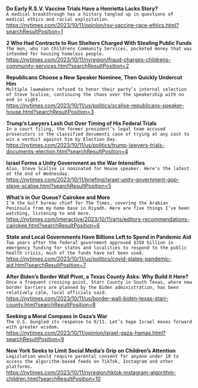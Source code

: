 **Do Early R.S.V. Vaccine Trials Have a Henrietta Lacks Story?**\
`A medical breakthrough has a history tangled up in questions of medical ethics and racial exploitation.`\
https://nytimes.com/2023/10/11/opinion/rsv-vaccine-race-ethics.html?searchResultPosition=1

**2 Who Had Contracts to Run Shelters Charged With Stealing Public Funds**\
`The men, who ran Childrens Community Services, pocketed money that was intended for housing homeless people.`\
https://nytimes.com/2023/10/11/nyregion/fraud-charges-childrens-community-services.html?searchResultPosition=2

**Republicans Choose a New Speaker Nominee, Then Quickly Undercut Him**\
`Multiple lawmakers refused to honor their party’s internal selection of Steve Scalise, continuing the chaos over the speakership with no end in sight.`\
https://nytimes.com/2023/10/11/us/politics/scalise-republicans-speaker-house.html?searchResultPosition=3

**Trump’s Lawyers Lash Out Over Timing of His Federal Trials**\
`In a court filing, the former president’s legal team accused prosecutors in the classified documents case of trying at any cost to win a verdict against him by Election Day.`\
https://nytimes.com/2023/10/11/us/politics/trump-lawyers-trials-documents-election.html?searchResultPosition=4

**Israel Forms a Unity Government as the War Intensifies**\
`Also, Steve Scalise is nominated for House speaker. Here’s the latest at the end of Wednesday.`\
https://nytimes.com/2023/10/11/briefing/israel-unity-government-gop-steve-scalise.html?searchResultPosition=5

**What’s in Our Queue? Cairokee and More**\
`I’m the Gulf bureau chief for The Times, covering the Arabian Peninsula from my home base in Riyadh. Here are five things I’ve been watching, listening to and more.`\
https://nytimes.com/interactive/2023/10/11/arts/editors-recommendations-cairokee.html?searchResultPosition=6

**State and Local Governments Have Billions Left to Spend in Pandemic Aid**\
`Two years after the federal government approved $350 billion in emergency funding for states and localities to respond to the public health crisis, much of the funds have not been used.`\
https://nytimes.com/2023/10/11/us/politics/covid-states-pandemic-aid.html?searchResultPosition=7

**After Biden’s Border Wall Pivot, a Texas County Asks: Why Build It Here?**\
`Once a frequent crossing point, Starr County in South Texas, where new border barriers are planned by the Biden administration, has been relatively calm, local officials said.`\
https://nytimes.com/2023/10/11/us/border-wall-biden-texas-starr-county.html?searchResultPosition=8

**Seeking a Moral Compass in Gaza’s War**\
`The U.S. bungled its response to 9/11. Let’s hope Israel moves forward with greater wisdom.`\
https://nytimes.com/2023/10/11/opinion/israel-gaza-hamas.html?searchResultPosition=9

**New York Seeks to Limit Social Media’s Grip on Children’s Attention**\
`Legislation would require parental consent for anyone under 18 to access the algorithm-based feeds on TikTok, Instagram and other platforms.`\
https://nytimes.com/2023/10/11/nyregion/tiktok-instagram-algorithm-children.html?searchResultPosition=10

